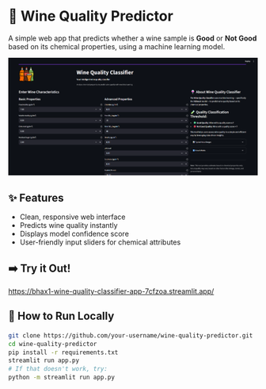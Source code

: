 # 🍷 Wine Quality Predictor

A simple web app that predicts whether a wine sample is **Good** or **Not Good** based on its chemical properties, using a machine learning model.

![App Screenshot](screenshots/main-ui.png)

## ✨ Features

- Clean, responsive web interface
- Predicts wine quality instantly
- Displays model confidence score
- User-friendly input sliders for chemical attributes

## ➡️ Try it Out!

https://bhax1-wine-quality-classifier-app-7cfzoa.streamlit.app/

## 🚀 How to Run Locally

```bash
git clone https://github.com/your-username/wine-quality-predictor.git
cd wine-quality-predictor
pip install -r requirements.txt
streamlit run app.py
# If that doesn't work, try:
python -m streamlit run app.py